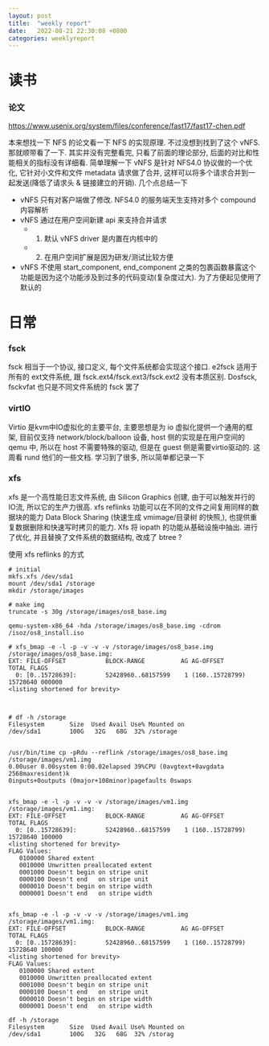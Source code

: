 ```yaml
---
layout: post
title:  "weekly report"
date:   2022-08-21 22:30:08 +0800
categories: weeklyreport
---
```


# 读书

### 论文

https://www.usenix.org/system/files/conference/fast17/fast17-chen.pdf

本来想找一下 NFS 的论文看一下 NFS 的实现原理. 不过没想到找到了这个 vNFS. 那就顺带看了一下. 其实并没有完整看完, 只看了前面的理论部分, 后面的对比和性能相关的指标没有详细看. 简单理解一下 vNFS 是针对 NFS4.0 协议做的一个优化, 它针对小文件和文件 metadata 请求做了合并, 这样可以将多个请求合并到一起发送(降低了请求头 & 链接建立的开销). 几个点总结一下
- vNFS 只有对客户端做了修改. NFS4.0 的服务端天生支持对多个 compound 内容解析
- vNFS 通过在用户空间新建 api 来支持合并请求
    - 1. 默认 vNFS driver 是内置在内核中的
    - 2. 在用户空间扩展是因为研发/测试比较方便
- vNFS 不使用 start_component, end_component 之类的包裹函数暴露这个功能是因为这个功能涉及到过多的代码变动(复杂度过大). 为了方便起见使用了默认的


# 日常

### fsck

fsck 相当于一个协议, 接口定义, 每个文件系统都会实现这个接口. e2fsck 适用于所有的 ext文件系统, 跟 fsck.ext4/fsck.ext3/fsck.ext2 没有本质区别. Dosfsck, fsckvfat 也只是不同文件系统的 fsck 罢了

### virtIO

Virtio 是kvm中IO虚拟化的主要平台, 主要思想是为 io 虚拟化提供一个通用的框架, 目前仅支持 network/block/balloon 设备, host 侧的实现是在用户空间的 qemu 中, 所以在 host 不需要特殊的驱动, 但是在 guest 侧是需要virtio驱动的. 这周看 rund 他们的一些文档. 学习到了很多, 所以简单都记录一下

### xfs

 xfs 是一个高性能日志文件系统, 由 Silicon Graphics 创建, 由于可以触发并行的 IO流, 所以它的生产力很高.  xfs reflinks 功能可以在不同的文件之间复用同样的数据块的能力 Data Block Sharing (快速生成 vmimage/目录树 的快照,), 也提供重复数据删除和快速写时拷贝的能力. Xfs 将 iopath 的功能从基础设施中抽出. 进行了优化, 并且替换了文件系统的数据结构, 改成了 btree ?

 使用 xfs reflinks 的方式

 ```shell
# initial
mkfs.xfs /dev/sda1
mount /dev/sda1 /storage
mkdir /storage/images

# make img
truncate -s 30g /storage/images/os8_base.img

qemu-system-x86_64 -hda /storage/images/os8_base.img -cdrom /isoz/os8_install.iso

# xfs_bmap -e -l -p -v -v -v /storage/images/os8_base.img
/storage/images/os8_base.img:
 EXT: FILE-OFFSET           BLOCK-RANGE          AG AG-OFFSET               TOTAL FLAGS
   0: [0..15728639]:        52428960..68157599    1 (160..15728799)      15728640 000000
<listing shortened for brevity>



# df -h /storage
Filesystem       Size  Used Avail Use% Mounted on
/dev/sda1        100G   32G   68G  32% /storage


/usr/bin/time cp -pRdu --reflink /storage/images/os8_base.img /storage/images/vm1.img
0.00user 0.00system 0:00.02elapsed 39%CPU (0avgtext+0avgdata 2568maxresident)k
0inputs+0outputs (0major+108minor)pagefaults 0swaps


xfs_bmap -e -l -p -v -v -v /storage/images/vm1.img
/storage/images/vm1.img:
 EXT: FILE-OFFSET           BLOCK-RANGE          AG AG-OFFSET               TOTAL FLAGS
   0: [0..15728639]:        52428960..68157599    1 (160..15728799)      15728640 100000
<listing shortened for brevity>
 FLAG Values:
    0100000 Shared extent
    0010000 Unwritten preallocated extent
    0001000 Doesn't begin on stripe unit
    0000100 Doesn't end   on stripe unit
    0000010 Doesn't begin on stripe width
    0000001 Doesn't end   on stripe width


xfs_bmap -e -l -p -v -v -v /storage/images/vm1.img
/storage/images/vm1.img:
 EXT: FILE-OFFSET           BLOCK-RANGE          AG AG-OFFSET               TOTAL FLAGS
   0: [0..15728639]:        52428960..68157599    1 (160..15728799)      15728640 100000
<listing shortened for brevity>
 FLAG Values:
    0100000 Shared extent
    0010000 Unwritten preallocated extent
    0001000 Doesn't begin on stripe unit
    0000100 Doesn't end   on stripe unit
    0000010 Doesn't begin on stripe width
    0000001 Doesn't end   on stripe width

df -h /storage
Filesystem       Size  Used Avail Use% Mounted on
/dev/sda1        100G   32G   68G  32% /storag


 ```